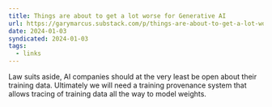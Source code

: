 ```yaml
---
title: Things are about to get a lot worse for Generative AI
url: https://garymarcus.substack.com/p/things-are-about-to-get-a-lot-worse
date: 2024-01-03
syndicated: 2024-01-03
tags:
  - links
---
```


Law suits aside, AI companies should at the very least be open about their training data. Ultimately we will need a training provenance system that allows tracing of training data all the way to model weights.
